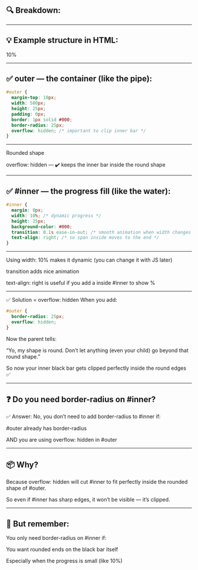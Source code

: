 ## 🔍 Breakdown:

---

## 💡 Example structure in HTML:

<div id="outer">
  <div id="inner">
    <span>10%</span>
  </div>
</div>

---

## ✅ outer — the container (like the pipe):

```css
#outer {
  margin-top: 10px;
  width: 500px;
  height: 25px;
  padding: 0px;
  border: 1px solid #000;
  border-radius: 25px;
  overflow: hidden; /* important to clip inner bar */
}
```

---

Rounded shape

overflow: hidden — ✔️ keeps the inner bar inside the round shape

---

## ✅ #inner — the progress fill (like the water):

```css
#inner {
  margin: 0px;
  width: 10%; /* dynamic progress */
  height: 25px;
  background-color: #000;
  transition: 0.1s ease-in-out; /* smooth animation when width changes */
  text-align: right; /* so span inside moves to the end */
}
```

---

Using width: 10% makes it dynamic (you can change it with JS later)

transition adds nice animation

text-align: right is useful if you add a <span> inside #inner to show %

---

✅ Solution = overflow: hidden
When you add:

```css
#outer {
  border-radius: 25px;
  overflow: hidden;
}
```

Now the parent tells:

“Yo, my shape is round. Don’t let anything (even your child) go beyond that round shape.”

So now your inner black bar gets clipped perfectly inside the round edges ✅

---

## ❓ Do you need border-radius on #inner?

✅ Answer:
No, you don’t need to add border-radius to #inner if:

#outer already has border-radius

AND you are using overflow: hidden in #outer

---

## 📦 Why?

Because overflow: hidden will cut #inner to fit perfectly inside the rounded shape of #outer.

So even if #inner has sharp edges, it won’t be visible — it’s clipped.

---

## 🧠 But remember:

You only need border-radius on #inner if:

You want rounded ends on the black bar itself

Especially when the progress is small (like 10%)
